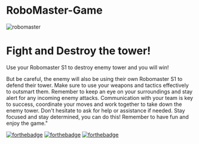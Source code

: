 # RoboMaster-Game
![robomaster](https://user-images.githubusercontent.com/48949523/212458015-788ce021-26fd-4c16-a122-0dab4f667e62.jpg)

# Fight and Destroy the tower! 
Use your Robomaster S1 to destroy enemy tower and you will win!
 
 But be careful, the enemy will also be using their own Robomaster S1 to defend their tower. Make sure to use your weapons and tactics effectively to outsmart them. Remember to keep an eye on your surroundings and stay alert for any incoming enemy attacks. Communication with your team is key to success, coordinate your moves and work together to take down the enemy tower. Don't hesitate to ask for help or assistance if needed. Stay focused and stay determined, you can do this! Remember to have fun and enjoy the game."
 
 [![forthebadge](https://forthebadge.com/images/badges/made-with-python.svg)](https://forthebadge.com)
 [![forthebadge](https://forthebadge.com/images/badges/powered-by-electricity.svg)](https://forthebadge.com)
 [![forthebadge](https://forthebadge.com/images/badges/you-didnt-ask-for-this.svg)](https://forthebadge.com)
  


